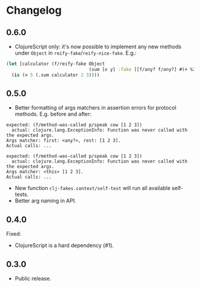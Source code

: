 # Changelog

## 0.6.0

- ClojureScript only: it's now possible to implement any new methods under `Object` in `reify-fake`/`reify-nice-fake`. E.g.:

```clj
(let [calculator (f/reify-fake Object
                               (sum [x y] :fake [[f/any? f/any?] #(+ %2 %3)]))]
  (is (= 5 (.sum calculator 2 3))))
```

## 0.5.0

- Better formatting of args matchers in assertion errors for protocol methods. E.g. before and after:

```
expected: (f/method-was-called p/speak cow [1 2 3])
  actual: clojure.lang.ExceptionInfo: Function was never called with the expected args.
Args matcher: first: <any?>, rest: [1 2 3].
Actual calls: ...
```

```
expected: (f/method-was-called p/speak cow [1 2 3])
  actual: clojure.lang.ExceptionInfo: Function was never called with the expected args.
Args matcher: <this> [1 2 3].
Actual calls: ...
```

- New function `clj-fakes.context/self-test` will run all available self-tests.
- Better arg naming in API.

## 0.4.0

Fixed:
- ClojureScript is a hard dependency (#1).

## 0.3.0

- Public release.